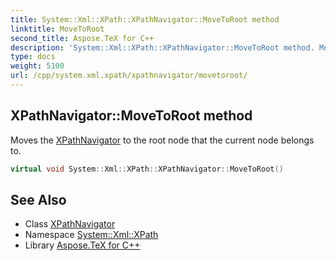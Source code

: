 ```yaml
---
title: System::Xml::XPath::XPathNavigator::MoveToRoot method
linktitle: MoveToRoot
second_title: Aspose.TeX for C++
description: 'System::Xml::XPath::XPathNavigator::MoveToRoot method. Moves the XPathNavigator to the root node that the current node belongs to in C++.'
type: docs
weight: 5100
url: /cpp/system.xml.xpath/xpathnavigator/movetoroot/
---
```

## XPathNavigator::MoveToRoot method


Moves the [XPathNavigator](../) to the root node that the current node belongs to.

```cpp
virtual void System::Xml::XPath::XPathNavigator::MoveToRoot()
```

## See Also

* Class [XPathNavigator](../)
* Namespace [System::Xml::XPath](../../)
* Library [Aspose.TeX for C++](../../../)
